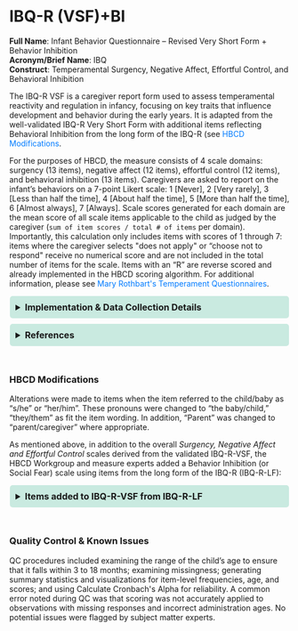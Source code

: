 # IBQ-R (VSF)+BI
**Full Name**: Infant Behavior Questionnaire – Revised Very Short Form + Behavior Inhibition  
**Acronym/Brief Name**: IBQ  
**Construct**: Temperamental Surgency, Negative Affect, Effortful Control, and Behavioral Inhibition  

The IBQ-R VSF is a caregiver report form used to assess temperamental reactivity and regulation in infancy, focusing on key traits that influence development and behavior during the early years. It is adapted from the well-validated IBQ-R Very Short Form with additional items reflecting Behavioral Inhibition from the long form of the IBQ-R (see [HBCD Modifications](#hbcd_modifications). 

For the purposes of HBCD, the measure consists of 4 scale domains: surgency (13 items), negative affect (12 items), effortful control (12 items), and behavioral inhibition (13 items). Caregivers are asked to report on the infant’s behaviors on a 7-point Likert scale: 1 [Never], 2 [Very rarely], 3 [Less than half the time], 4 [About half the time], 5 [More than half the time], 6 [Almost always], 7 [Always]. Scale scores generated for each domain are the mean score of all scale items applicable to the child as judged by the caregiver (`sum of item scores / total # of items` per domain). Importantly, this calculation only includes items with scores of 1 through 7: items where the caregiver selects "does not apply" or “choose not to respond" receive no numerical score and are not included in the total number of items for the scale. Items with an “R” are reverse scored and already implemented in the HBCD scoring algorithm. For additional information, please see [Mary Rothbart's Temperament Questionnaires](https://research.bowdoin.edu/rothbart-temperament-questionnaires).

<details>
<summary>Implementation & Data Collection Details</summary>
<ul>
<br>
<p><strong>Method of Administration</strong>: Remote survey <br />
<strong>REDCap Form Name</strong>: mh_cg_ibqr <br />
<strong>Pilot Data Dictionary</strong>: IBQ <br />
<strong>Spanish Translation</strong>: Translated for HBCD by BURG <br />
<strong>Child Specific/Unspecific Form</strong>: Child Specific <br />
<strong>Respondent</strong>: Caregiver <br />
<strong>Visits</strong>: V03, V05, validated for ages 3 months 0 days to 17 months 30 days (for HBCD purposes) <br />
<strong>Estimated length of time for completion</strong>: Approximately 7-10 minutes </p>
</details>

<details>
<summary>References</summary>
<br>
  <ul>  
    <li>Gartstein, M. A., & Rothbart, M. K. (2003). Studying infant temperament via the Revised Infant Behavior Questionnaire. <i>Infant Behavior & Development</i>, 26(1), 64–86. <a href="https://doi.org/10.1016/s0163-6383(02)00169-8" target="_blank">https://doi.org/10.1016/s0163-6383(02)00169-8</a></li>  
    <li>Putnam, S. P., Helbig, A. L., Gartstein, M. A., Rothbart, M. K., & Leerkes, E. (2014). Development and assessment of short and very short forms of the infant behavior questionnaire-revised. <i>Journal of Personality Assessment</i>, 96(4), 445–458. <a href="https://doi.org/10.1080/00223891.2013.841171" target="_blank">https://doi.org/10.1080/00223891.2013.841171</a></li>  
    <li>Rothbart, M. K. (1981). Measurement of temperament in infancy. <i>Child Development</i>, 52(2), 569–578. <a href="https://doi.org/10.1111/j.1467-8624.1981.tb03082.x" target="_blank">https://doi.org/10.1111/j.1467-8624.1981.tb03082.x</a></li>  
  </ul>  
</details>
<br>

### HBCD Modifications
Alterations were made to items when the item referred to the child/baby as “s/he” or “her/him”. These pronouns were changed to “the baby/child,” “they/them” as fit the item wording. In addition, “Parent” was changed to “parent/caregiver” where appropriate.

As mentioned above, in addition to the overall *Surgency, Negative Affect and Effortful Control* scales derived from the validated IBQ-R-VSF, the HBCD Workgroup and measure experts added a Behavior Inhibition (or Social Fear) scale using items from the long form of the IBQ-R (IBQ-R-LF): 

<details>
<summary>Items added to IBQ-R-VSF from IBQ-R-LF</summary>
<ul>
<li>38. When introduced to an unfamiliar adult, how often did the baby hang back from the adult?</li>
<li>39. When introduced to an unfamiliar adult, how often did the baby never “warm up” to the unfamiliar adult?</li>
<li>40. When in the presence of several unfamiliar adults, how often did the baby cry?</li>
<li>41. When in the presence of several unfamiliar adults, how often did the baby continue to be upset for 10 minutes or longer?</li>
<li>42. When visiting a new place, how often did the baby show distress for the first few minutes?</li>
<li>43. When visiting a new place, how often did the baby continue to be upset for 10 minutes or more?</li>
<li>44. When your baby was approached by an unfamiliar person when you and your baby were out (for example, shopping), how often did the baby show distress?</li>
<li>45. When your baby was approached by an unfamiliar person when you and your baby were out (for example, shopping), how often did the baby cry?</li>
<li>46R. When an unfamiliar person came to your home or apartment, how often did your baby allow themselves to be picked up without protest?</li>
<li>47. When an unfamiliar person came to your home or apartment, how often did your baby cry when the visitor attempted to pick them up?</li>
</ul>
</details><br>

### Quality Control & Known Issues    
QC procedures included examining the range of the child’s age to ensure that it falls within 3 to 18 months; examining missingness; generating summary statistics and visualizations for item-level frequencies, age, and scores; and using Calculate Cronbach's Alpha for reliability. A common error noted during QC was that scoring was not accurately applied to observations with missing responses and incorrect administration ages. No potential issues were flagged by subject matter experts.

<!DOCTYPE html>
<html lang="en">
<head>
  <meta charset="UTF-8">
  <meta name="viewport" content="width=device-width, initial-scale=1.0">
  <title>REFERENCES</title>
  <style>
    .collapsible {
      background-color: #7cceb399;
      padding: 10px;
      margin: 10px 0;
      border-radius: 5px;
    }
    details {
      background-color: #7cceb366;
      padding: 10px;
      margin: 10px 1;
      border-radius: 5px;
    }
    summary {
      font-size: 16px;
      font-weight: bold;
      cursor: pointer;
    }
    a {
      color: #007BFF;
      text-decoration: none;
    }
  </style>
</html>

